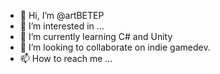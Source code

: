 - 👋 Hi, I’m @artBETEP
- 👀 I’m interested in ...
- 🌱 I’m currently learning C# and Unity
- 💞️ I’m looking to collaborate on indie gamedev.
- 📫 How to reach me ...

<!---
artBETEP/artBETEP is a ✨ special ✨ repository because its `README.md` (this file) appears on your GitHub profile.
You can click the Preview link to take a look at your changes.
--->
